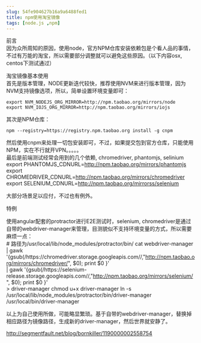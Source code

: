 ```yaml
---
slug: 54fe904627b16a9a6488fed1
title: npm使用淘宝镜像
tags: [node.js ,npm]
---
```


前言  
因为众所周知的原因，使用node，官方NPM仓库安装依赖包是个看人品的事情，不过有万能的淘宝，所以需要部分调整就可以避免这些原因。（以下内容osx, centos下测试通过） 

淘宝镜像基本使用  
首先是版本管理，NODE更新迭代较快，推荐使用NVM来进行版本管理，因为NVM支持镜像选项，所以，简单设置环境变量即可： 

    export NVM_NODEJS_ORG_MIRROR=http://npm.taobao.org/mirrors/node
    export NVM_IOJS_ORG_MIRROR=http://npm.taobao.org/mirrors/iojs
    

其次是NPM仓库：

    npm --registry=https://registry.npm.taobao.org install -g cnpm

然后使用cnpm来处理一切包安装即可，不过，如果提交包到官方仓库，只能使用NPM，实在不行就开VPN。。。。。  
最后是前端测试经常会用到的几个依赖, chromedriver, phantomjs, selinium  
    export PHANTOMJS_CDNURL=http://npm.taobao.org/mirrors/phantomjs
    export CHROMEDRIVER_CDNURL=http://npm.taobao.org/mirrors/chromedriver
    export SELENIUM_CDNURL=http://npm.taobao.org/mirrorss/selenium

大部分场景足以应付，不过也有例外。  
  
特例  
  
使用angular配套的protractor进行E2E测试时，selenium, chromedriver是通过自带的webdriver-manager来管理，目测貌似不支持环境变量的方式，所以需要麻烦一点：  
    # 路径为/usr/local/lib/node_modules/protractor/bin/
    cat webdriver-manager \
    | gawk '{gsub(/https:\/\/chromedriver.storage.googleapis.com\//,"http://npm.taobao.org/mirrors/chromedriver/", $0); print $0 }' \
    | gawk '{gsub(/https:\/\/selenium-release.storage.googleapis.com\//,"http://npm.taobao.org/mirrors/selenium/", $0); print $0 }'  \
    &gt; driver-manager
    chmod u+x driver-manager
    ln -s /usr/local/lib/node_modules/protractor/bin/driver-manager /usr/local/bin/driver-manager

以上为自己使用所做，可能略显繁琐。基于自带的webdriver-manager，替换掉相应路径为镜像路径，生成新的driver-manager，然后世界就安静了。 

http://segmentfault.net/blog/bornkiller/1190000002558754
